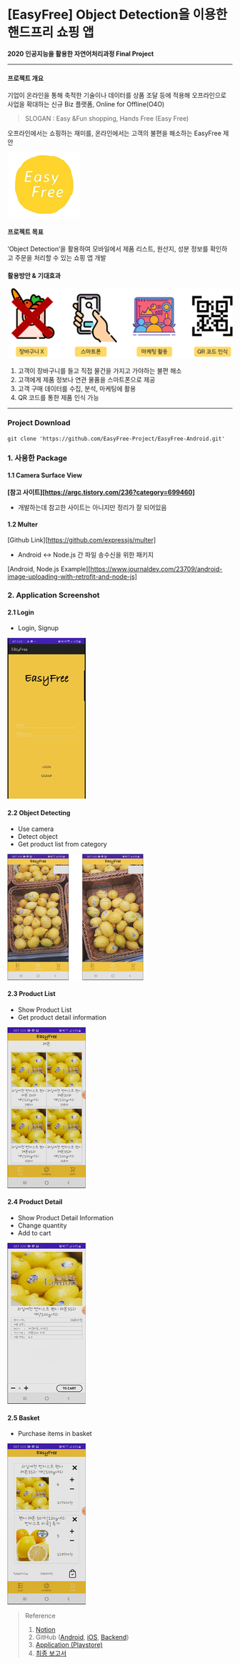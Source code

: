 # [EasyFree] Object Detection을 이용한 핸드프리 쇼핑 앱

**2020 인공지능을 활용한 자연어처리과정 Final Project**

------

#### 프로젝트 개요

기업이 온라인을 통해 축적한 기술이나 데이터를 상품 조달 등에 적용해 오프라인으로 사업을 확대하는 신규 Biz 플랫폼, Online for Offline(O4O)

> SLOGAN : Easy &Fun shopping, Hands Free (Easy Free)

오프라인에서는 쇼핑하는 재미를, 온라인에서는 고객의 불편을 해소하는 EasyFree 제안

![logo](./src/img/logo.png)

#### 프로젝트 목표

‘Object Detection’을 활용하여 모바일에서 제품 리스트, 원산지, 성분 정보를 확인하고 주문을 처리할 수 있는 쇼핑 앱 개발



#### 활용방안 & 기대효과

![effect](./src/img/effect.png)

1. 고객이 장바구니를 들고 직접 물건을 가지고 가야하는 불편 해소
2. 고객에게 제품 정보나 연관 물품을 스마트폰으로 제공
3. 고객 구매 데이터를 수집, 분석, 마케팅에 활용
4. QR 코드를 통한 제품 인식 가능

------

### Project Download

```
git clone 'https://github.com/EasyFree-Project/EasyFree-Android.git'
```



### 1. 사용한 Package

#### 1.1 Camera Surface View

**[참고 사이트][https://argc.tistory.com/236?category=699460]**

- 개발하는데 참고한 사이트는 아니지만 정리가 잘 되어있음



#### 1.2 Multer

[Github Link][https://github.com/expressjs/multer]

- Android ↔ Node.js 간 파일 송수신을 위한 패키지

[Android, Node.js Example][https://www.journaldev.com/23709/android-image-uploading-with-retrofit-and-node-js]



### 2. Application Screenshot

#### 2.1 Login

- Login, Signup

![login](./src/img/app_1.png)

#### 2.2 Object Detecting

- Use camera
- Detect object
- Get product list from category

![od](./src/img/app_2.png)

#### 2.3 Product List

- Show Product List
- Get product detail information

![product_list](./src/img/app_3.png)



#### 2.4 Product Detail

- Show Product Detail Information
- Change quantity
- Add to cart

![product_detail](./src/img/app_4.png)

#### 2.5 Basket

- Purchase items in basket

![basket](./src/img/app_5.png)



> Reference
>
> 1. [Notion](https://www.notion.so/EasyFree-046515e567a74555b929ca4168579e16)
> 2. GitHub ([Android](https://github.com/EasyFree-Project/EasyFree-Android), [iOS](https://github.com/EasyFree-Project/EasyFree-iOS), [Backend](https://github.com/EasyFree-Project/EasyFree-Backend))
> 3. [Application (Playstore)](https://play.google.com/store/apps/details?id=com.sosin.easyfree)
> 4. [최종 보고서](https://drive.google.com/file/d/1pS-XlnIR-GEnt_eicvVs0ndYX__znosm/view?usp=sharing)
